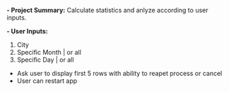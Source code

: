 
**- Project Summary:**
Calculate statistics and anlyze according to user inputs.

**- User Inputs:**
1. City
2. Specific Month | or all
3. Specific Day | or all
* Ask user to display first 5 rows with ability to reapet process or cancel
* User can restart app